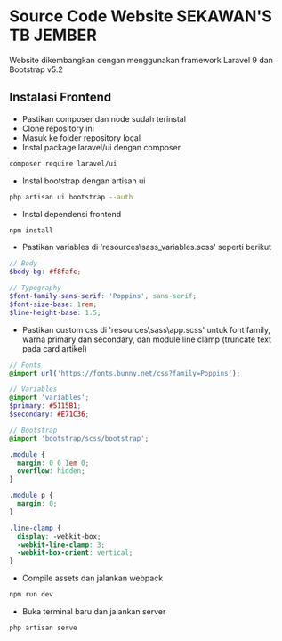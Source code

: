 # Source Code Website SEKAWAN'S TB JEMBER

Website dikembangkan dengan menggunakan framework Laravel 9 dan Bootstrap v5.2

## Instalasi Frontend

- Pastikan composer dan node sudah terinstal
- Clone repository ini
- Masuk ke folder repository local
- Instal package laravel/ui dengan composer
```bash
composer require laravel/ui
```

- Instal bootstrap dengan artisan ui
```bash
php artisan ui bootstrap --auth
```

- Instal dependensi frontend
```bash
npm install
```

- Pastikan variables di 'resources\sass\_variables.scss' seperti berikut
```scss
// Body
$body-bg: #f8fafc;

// Typography
$font-family-sans-serif: 'Poppins', sans-serif;
$font-size-base: 1rem;
$line-height-base: 1.5;
```

- Pastikan custom css di 'resources\sass\app.scss' untuk font family, warna primary dan secondary, dan module line clamp (truncate text pada card artikel)
```scss
// Fonts
@import url('https://fonts.bunny.net/css?family=Poppins');

// Variables
@import 'variables';
$primary: #5115B1;
$secondary: #E71C36;

// Bootstrap
@import 'bootstrap/scss/bootstrap';

.module {
  margin: 0 0 1em 0;
  overflow: hidden;
}

.module p {
  margin: 0;
}

.line-clamp {
  display: -webkit-box;
  -webkit-line-clamp: 3;
  -webkit-box-orient: vertical;  
}
```

- Compile assets dan jalankan webpack
```bash
npm run dev
```

- Buka terminal baru dan jalankan server
```bash
php artisan serve
```
